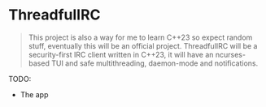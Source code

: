 # ThreadfulIRC
> This project is also a way for me to learn C++23 so expect random stuff, eventually this will be an official project.
ThreadfulIRC will be a security-first IRC client written in C++23, it will have an ncurses-based TUI and safe multithreading, daemon-mode and notifications.

TODO:
- The app
